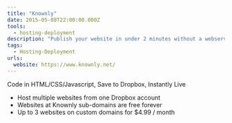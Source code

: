 ```yaml
---
title: "Knownly"
date: 2015-05-08T22:00:00.000Z
tools: 
  - hosting-deployment
description: "Publish your website in under 2 minutes without a webserver"
tags:
  - Hosting-Deployment
urls:
  website: https://www.knownly.net/
---
```

Code in HTML/CSS/Javascript, Save to Dropbox, Instantly Live

- Host multiple websites from one Dropbox account
- Websites at Knownly sub-domains are free forever
- Up to 3 websites on custom domains for $4.99 / month




